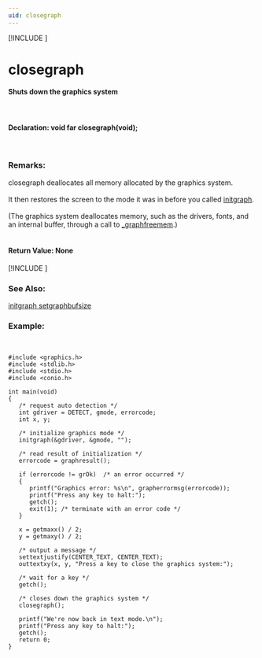 ```yaml
---
uid: closegraph
---
```

[!INCLUDE [](../includes/graphics_header.md)]
# closegraph

#### Shuts down the graphics system

<br>

#### Declaration:  void far closegraph(void);

<br>

### Remarks:
closegraph deallocates all memory allocated by the graphics system.<br><br>
It then restores the screen to the mode it was in before you called [initgraph](initgraph.md).<br><br>
(The graphics system deallocates memory, such as the drivers, fonts, and an internal buffer, through a call to [_graphfreemem](_graphfreemem.md).)<br><br>

#### Return Value:  None

[!INCLUDE [](../includes/portability.md)]

### See Also:
<div class="data"><a href="initgraph.md">  initgraph      </a> <a href="setgraphbufsize.md">  setgraphbufsize</a>
<br></div>

### Example:

<br>

```
#include <graphics.h>
#include <stdlib.h>
#include <stdio.h>
#include <conio.h>

int main(void)
{
   /* request auto detection */
   int gdriver = DETECT, gmode, errorcode;
   int x, y;

   /* initialize graphics mode */
   initgraph(&gdriver, &gmode, "");

   /* read result of initialization */
   errorcode = graphresult();

   if (errorcode != grOk)  /* an error occurred */
   {
      printf("Graphics error: %s\n", grapherrormsg(errorcode));
      printf("Press any key to halt:");
      getch();
      exit(1); /* terminate with an error code */
   }

   x = getmaxx() / 2;
   y = getmaxy() / 2;

   /* output a message */
   settextjustify(CENTER_TEXT, CENTER_TEXT);
   outtextxy(x, y, "Press a key to close the graphics system:");

   /* wait for a key */
   getch();

   /* closes down the graphics system */
   closegraph();

   printf("We're now back in text mode.\n");
   printf("Press any key to halt:");
   getch();
   return 0;
}
```

<br>